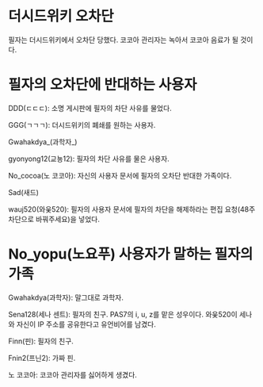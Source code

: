 # 더시드위키 오차단
필자는 더시드위키에서 오차단 당했다. 코코아 관리자는 녹아서 코코아 음료가 될 것이다.
# 필자의 오차단에 반대하는 사용자
DDD(ㄷㄷㄷ): 소명 게시판에 필자의 차단 사유를 물었다.

GGG(ㄱㄱㄱ): 더시드위키의 폐쇄를 원하는 사용자.

Gwahakdya_(과학자_)

gyonyong12(교뇽12): 필자의 차단 사유를 물은 사용자.

No_cocoa(노 코코아): 자신의 사용자 문서에 필자의 오차단 반대한 가족이다.

Sad(새드)

wauj520(와웆520): 필자의 사용자 문서에 필자의 차단을 해제하라는 편집 요청(48주 차단으로 바꿔주세요)을 넣었다.
# No_yopu(노요푸) 사용자가 말하는 필자의 가족
Gwahakdya(과학자): 말그대로 과학자.

Sena128(세나 센트): 필자의 친구. PAS7의 i, u, z를 맡은 성우이다. 와웆520이 세나와 자신이 IP 주소를 공유한다고 유언비어를 남겼다.

Finn(핀): 필자의 친구.

Fnin2(프닌2): 가짜 핀.

노 코코아: 코코아 관리자를 싫어하게 생겼다.
